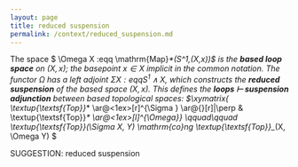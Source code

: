 ```yaml
---
layout: page
title: reduced suspension
permalink: /context/reduced_suspension.md
---
```

The space
$ \Omega X :eqq \mathrm{Map}_*(S^1,(X,x))$  is the **based loop space** on $(X,x)$;  the basepoint $x \in X$ implicit in the common notation. The functor $\Omega$ has a left adjoint $\Sigma X :eqq S^1 \wedge X$, which constructs the **reduced suspension** of the based space $(X,x)$. This defines the **loops $\vdash$ suspension adjunction** between based topological spaces:
$\xymatrix{ \textup{\textsf{Top}}_* \ar@<1ex>[r]^{\Sigma } \ar@{}[r]|\perp & \textup{\textsf{Top}}_* \ar@<1ex>[l]^{\Omega}}
 \qquad\qquad \textup{\textsf{Top}}_*(\Sigma X, Y) \mathrm{co}ng \textup{\textsf{Top}}_*(X, \Omega Y) $


SUGGESTION: reduced suspension